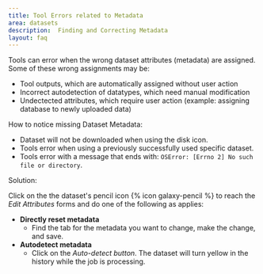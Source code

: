 ```yaml
---
title: Tool Errors related to Metadata
area: datasets   
description:  Finding and Correcting Metadata
layout: faq         
---
```


Tools can error when the wrong dataset attributes (metadata) are assigned. Some of these wrong assignments may be: 
 - Tool outputs, which are automatically assigned without user action
 - Incorrect autodetection of datatypes, which need manual modification
 - Undectected attributes, which require user action (example: assigning database to newly uploaded data)

How to notice missing Dataset Metadata:
- Dataset will not be downloaded when using the disk icon.
- Tools error when using a previously successfully used specific dataset.
- Tools error with a message that ends with: ``OSError: [Errno 2] No such file or directory``.

Solution:  

Click on the the dataset's pencil icon {% icon galaxy-pencil %} to reach the _Edit Attributes_ forms and do one of the following as applies:
- **Directly reset metadata** 
  - Find the tab for the metadata you want to change, make the change, and save.
- **Autodetect metadata**
  - Click on the _Auto-detect button_. The dataset will turn yellow in the history while the job is processing.




